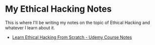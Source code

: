 # My Ethical Hacking Notes

This is where I'll be writing my notes on the topic of Ethical Hacking and whatever I learn about it.

* [Learn Ethical Hacking From Scratch - Udemy Course Notes](LearnEthicalHackingFromScratch_Udemy/README.md)
